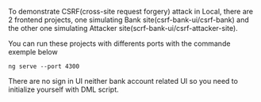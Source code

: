 To demonstrate CSRF(cross-site request forgery) attack in Local, 
there are 2 frontend projects, one simulating Bank site(csrf-bank-ui/csrf-bank) and the other one simulating Attacker site(scrf-bank-ui/csrf-attacker-site).

You can run these projects with differents ports with the commande exemple below
```
ng serve --port 4300
```

There are no sign in UI neither bank account related UI so you need to initialize yourself with DML script.
